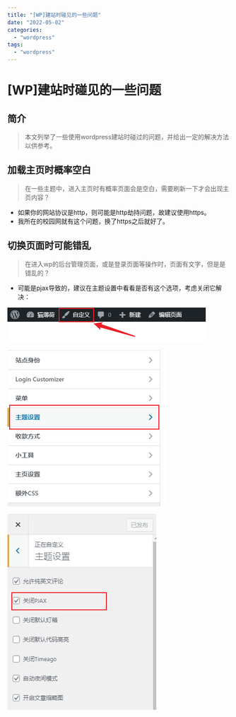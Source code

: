 ```yaml
---
title: "[WP]建站时碰见的一些问题"
date: "2022-05-02"
categories: 
  - "wordpress"
tags: 
  - "wordpress"
---
```

# [WP]建站时碰见的一些问题

## 简介

> 本文列举了一些使用wordpress建站时碰过的问题，并给出一定的解决方法以供参考。

## 加载主页时概率空白

> 在一些主题中，进入主页时有概率页面会是空白，需要刷新一下才会出现主页内容？

- 如果你的网站协议是http，则可能是http劫持问题，故建议使用https。
- 我所在的校园网就有这个问题，换了https之后就好了。

## 切换页面时可能错乱

> 在进入wp的后台管理页面，或是登录页面等操作时，页面有文字，但是是错乱的？

- 可能是pjax导致的，建议在主题设置中看看是否有这个选项，考虑关闭它解决：

![](images/image.png)

![](images/image-1.png)

![](images/image-2.png)
